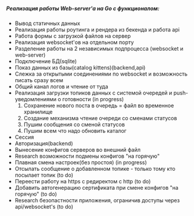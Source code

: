 ##### Реализация работы Web-server'а на Go с функционалом:

* Вывод статичных данных
* Реализация работы роутинга и рендера из бекенда и работа api
* Работа формы с загрузкой файлов на сервер
* Реализация websocket'ов на отдельном порту
* Разделение работы на 2 независимых подпроцесса (websocket и web-server)
* Подключение БД(sqlite)
* Показ данных из базы(catalog kittens)(backend,api) 
* Слежка за открытыми соединениями по websocket и возможность писать сразу всем
* Общий канал логов и чтение от туда
* Реализация загрузки топиков данных с системой очередей и push-уведомлениями о готовности (in progress)
    1. Сохранение нового поста в очередь = файл во временное хранилище
    2. Создание механизма чтение очереди со сменами статусов
    3. Пушим сообщения со сменой статусов
    4. Пушим всем что надо обновить каталог
* Сессия    
* Авторизация(backend) 
* Вынесение конфигов серверов во внешний файл
* Research возможности подмены конфигов "на горячую"
* Плавная смена настроек(без простоя) (in progress)
* Отсылать сообщение о добавленном топике - только тому кто посылает топик (to do)
* Переести работу на https с редиректом с http (to do)
* Добавить автогенерацию сертификата при смене конфигов "на горячую" (to do)
* Research безопастности приложения, ограничив доступы через api/websocket's (to do)
